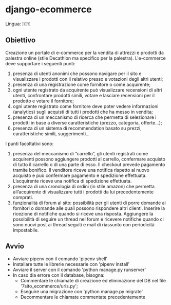# django-ecommerce
Lingua: :it:
## Obiettivo
Creazione un portale di e-commerce per la vendita di attrezzi e prodotti da palestra online (stile Decathlon ma specifico per la palestra).
L'e-commerce deve supportare i seguenti punti:
1. presenza di utenti anonimi che possono navigare per il sito e visualizzare i prodotti con il relativo presso e votazioni degli altri utenti;
2. presenza di una registrazione come fornitore o come acquirente;
3. ogni utente registrato da acquirente può visualizzare recensioni di altri utenti, confrontare prodotti simili, votare e lasciare recensioni per il prodotto e votare il fornitore;
4. ogni utente registrato come fornitore deve poter vedere informazioni (analytics) sugli acquisti di tutti i prodotti che ha messo in vendita;
5. presenza di un meccanismo di ricerca che permetta di selezionare i prodotti in base a diverse caratteristiche (prezzo, categoria, offerte…);
6. presenza di un sistema di recommendation basato su prezzi, caratteristiche simili, suggerimenti…

I punti facoltativi sono:
1. presenza del meccanismo di “carrello”, gli utenti registrati come acquirenti possono aggiungere prodotti al carrello, confermare acquisto di tutto il carrello o di una parte di esso. Il checkout prevede pagamento tramite bonifico. Il venditore riceve una notifica rispetto al nuovo acquisto e può confermare pagamento e spedizione effettuata. L’acquirente riceve una notifica di spedizione effettuata.
2. presenza di una cronologia di ordini (in stile amazon) che permetta all’acquirente di visualizzare tutti i prodotti da lui precedentemente comprati.
3. funzionalità di forum al sito: possibilità per gli utenti di porre domande ai fornitori o domande alle quali possono rispondere altri clienti. Inserire la ricezione di notifiche quando si riceve una risposta. Aggiungere la possibilità di seguire un thread nel forum e ricevere notifiche quando ci sono nuovi post ai thread seguiti e mail di riassunto con periodicità impostabile.

## Avvio
- Avviare pipenv con il comando 'pipenv shell'
- Installare tutte le librerie necessarie con 'pipenv install'
- Avviare il server con il comando 'python manage.py runserver'
- In caso dia errore con il database, bisogna:
    - Commentare le chiamate di creazione ed eliminazione del DB nel file '7sito_ecommerce/urls.py';
    - Eseguire una migrazione con 'python manage.py migrate'
    - Decommentare le chiamate commentate precedentemente

